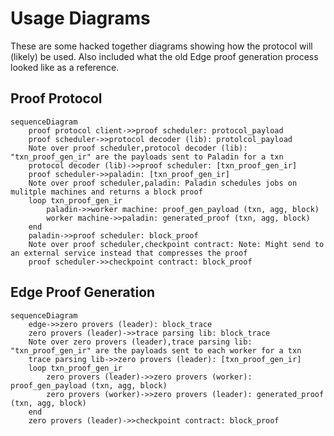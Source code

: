 # Usage Diagrams
These are some hacked together diagrams showing how the protocol will (likely) be used. Also included what the old Edge proof generation process looked like as a reference.

## Proof Protocol

```mermaid
sequenceDiagram
    proof protocol client->>proof scheduler: protocol_payload
    proof scheduler->>protocol decoder (lib): protolcol_payload
    Note over proof scheduler,protocol decoder (lib): "txn_proof_gen_ir" are the payloads sent to Paladin for a txn
    protocol decoder (lib)->>proof scheduler: [txn_proof_gen_ir]
    proof scheduler->>paladin: [txn_proof_gen_ir]
    Note over proof scheduler,paladin: Paladin schedules jobs on mulitple machines and returns a block proof
    loop txn_proof_gen_ir
        paladin->>worker machine: proof_gen_payload (txn, agg, block)
        worker machine->>paladin: generated_proof (txn, agg, block)
    end
    paladin->>proof scheduler: block_proof
    Note over proof scheduler,checkpoint contract: Note: Might send to an external service instead that compresses the proof
    proof scheduler->>checkpoint contract: block_proof
```

## Edge Proof Generation

```mermaid
sequenceDiagram
    edge->>zero provers (leader): block_trace
    zero provers (leader)->>trace parsing lib: block_trace
    Note over zero provers (leader),trace parsing lib: "txn_proof_gen_ir" are the payloads sent to each worker for a txn
    trace parsing lib->>zero provers (leader): [txn_proof_gen_ir]
    loop txn_proof_gen_ir
        zero provers (leader)->>zero provers (worker): proof_gen_payload (txn, agg, block)
        zero provers (worker)->>zero provers (leader): generated_proof (txn, agg, block)
    end
    zero provers (leader)->>checkpoint contract: block_proof
```
